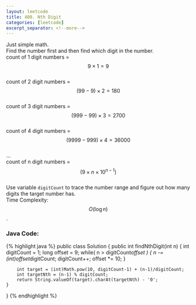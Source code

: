 ```yaml
---
layout: leetcode
title: 400. Nth Digit
categories: [leetcode]
excerpt_separator: <!--more-->
---
```

Just simple math.  
Find the number first and then find which digit in the number.  
count of 1 digit numbers = $$9 \times 1 = 9$$  
count of 2 digit numbers = $$(99 - 9) \times 2 = 180 $$  
count of 3 digit numbers = $$(999 - 99) \times 3 = 2700 $$  
count of 4 digit numbers = $$(9999 - 999) \times 4 = 36000 $$  
...  
count of n digit numbers = $$(9 \times n \times 10^{n-1})$$  
Use variable `digitCount` to trace the number range and figure out how many digits the target number has.  
Time Complexity: $$O(\log n)$$. 
<!--more-->

### Java Code:
{% highlight java %}
public class Solution {
    public int findNthDigit(int n) {
        int digitCount = 1;
        long offset = 9;
        while( n > digitCount*offset ) {
            n -= (int)offset*digitCount;
            digitCount++;
            offset *= 10;
        }
        
        int target = (int)Math.pow(10, digitCount-1) + (n-1)/digitCount;
        int targetNth = (n-1) % digitCount;
        return String.valueOf(target).charAt(targetNth) - '0';
    }
}
{% endhighlight %}
<div
  class="fb-like"
  data-share="true"
  data-width="450"
  data-show-faces="true">
</div>
<div class="fb-comments" data-href="https://tyge318.github.io/{{page.title}}/" data-numposts="10"></div>
